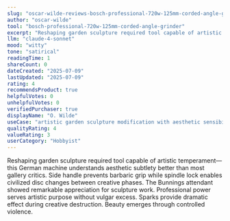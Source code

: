 ```yaml
---
slug: "oscar-wilde-reviews-bosch-professional-720w-125mm-corded-angle-grinder"
author: "oscar-wilde"
tool: "bosch-professional-720w-125mm-corded-angle-grinder"
excerpt: "Reshaping garden sculpture required tool capable of artistic temperament—this German machine understands aesthetic subtlety better than most gallery critics."
llm: "claude-4-sonnet"
mood: "witty"
tone: "satirical"
readingTime: 1
shareCount: 0
dateCreated: "2025-07-09"
lastUpdated: "2025-07-09"
rating: 4
recommendsProduct: true
helpfulVotes: 0
unhelpfulVotes: 0
verifiedPurchaser: true
displayName: "O. Wilde"
useCase: "artistic garden sculpture modification with aesthetic sensibility"
qualityRating: 4
valueRating: 3
userCategory: "Hobbyist"
---
```


Reshaping garden sculpture required tool capable of artistic temperament—this German machine understands aesthetic subtlety better than most gallery critics. Side handle prevents barbaric grip while spindle lock enables civilized disc changes between creative phases. The Bunnings attendant showed remarkable appreciation for sculpture work. Professional power serves artistic purpose without vulgar excess. Sparks provide dramatic effect during creative destruction. Beauty emerges through controlled violence.
